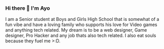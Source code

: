 ### Hi there 👋 I'm Ayo 
I am a Senior student at Boys and Girls High School that is somewhat of a fun vibe and have a loving family who supports his love for Video games and anything tech related. My dream is to be a web designer, Game designer, Pro Hacker and any job thats also tech related. I also eat souls because they fuel me >:D.
